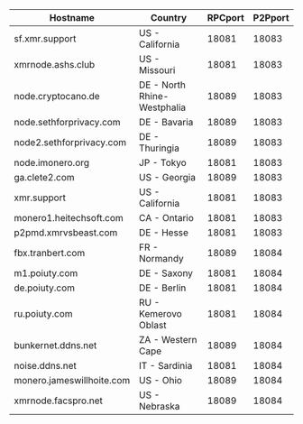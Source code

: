 Hostname | Country | RPCport | P2Pport
--- | --- | --- | ---
sf.xmr.support | US - California | 18081 | 18083
xmrnode.ashs.club | US - Missouri | 18081 | 18083
node.cryptocano.de | DE - North Rhine-Westphalia | 18089 | 18083
node.sethforprivacy.com | DE - Bavaria | 18089 | 18083
node2.sethforprivacy.com | DE - Thuringia | 18089 | 18083
node.imonero.org | JP - Tokyo | 18081 | 18083
ga.clete2.com | US - Georgia | 18089 | 18083
xmr.support | US - California | 18081 | 18083
monero1.heitechsoft.com | CA - Ontario | 18081 | 18083
p2pmd.xmrvsbeast.com | DE - Hesse | 18081 | 18083
fbx.tranbert.com | FR - Normandy | 18089 | 18084
m1.poiuty.com | DE - Saxony | 18081 | 18084
de.poiuty.com | DE - Berlin | 18081 | 18084
ru.poiuty.com | RU - Kemerovo Oblast | 18081 | 18084
bunkernet.ddns.net | ZA - Western Cape | 18089 | 18084
noise.ddns.net | IT - Sardinia | 18081 | 18084
monero.jameswillhoite.com | US - Ohio | 18089 | 18084
xmrnode.facspro.net | US - Nebraska | 18089 | 18084
